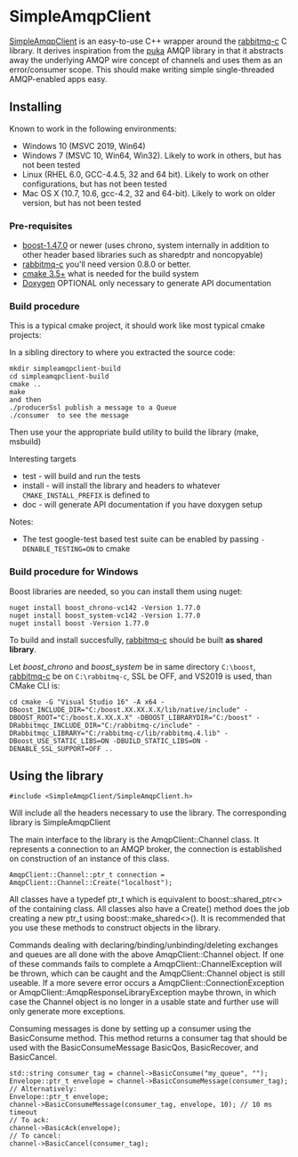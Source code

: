 SimpleAmqpClient
==================

[SimpleAmqpClient](https://github.com/alanxz/SimpleAmqpClient) is an easy-to-use C++
wrapper around the [rabbitmq-c](https://github.com/alanxz/rabbitmq-c) C library.
It derives inspiration from the [puka](http://majek.github.com/puka/puka.html) AMQP library 
in that it abstracts away the underlying AMQP wire concept of channels and uses them
as an error/consumer scope. This should make writing simple single-threaded AMQP-enabled apps easy.

Installing
----------------

Known to work in the following environments:
- Windows 10 (MSVC 2019, Win64)
- Windows 7 (MSVC 10, Win64, Win32). Likely to work in others, but has not been tested
- Linux (RHEL 6.0, GCC-4.4.5, 32 and 64 bit). Likely to work on other configurations, but has not been tested
- Mac OS X (10.7, 10.6, gcc-4.2, 32 and 64-bit). Likely to work on older version, but has not been tested

### Pre-requisites
+  [boost-1.47.0](http://www.boost.org/) or newer (uses chrono, system internally in addition to other header based libraries such as sharedptr and noncopyable)
+  [rabbitmq-c](http://github.com/alanxz/rabbitmq-c) you'll need version 0.8.0 or better.
+  [cmake 3.5+](http://www.cmake.org/) what is needed for the build system
+  [Doxygen](http://www.stack.nl/~dimitri/doxygen/) OPTIONAL only necessary to generate API documentation

### Build procedure
This is a typical cmake project, it should work like most typical cmake projects:

In a sibling directory to where you extracted the source code:

    mkdir simpleamqpclient-build
    cd simpleamqpclient-build
    cmake ..
    make
    and then
    ./producerSsl publish a message to a Queue
    ./consumer  to see the message 

Then use your the appropriate build utility to build the library (make, msbuild)

Interesting targets
+  test - will build and run the tests
+  install - will install the library and headers to whatever `CMAKE_INSTALL_PREFIX` is defined to
+  doc - will generate API documentation if you have doxygen setup

Notes:
+ The test google-test based test suite can be enabled by passing `-DENABLE_TESTING=ON` to
  cmake

### Build procedure for Windows

Boost libraries are needed, so you can install them using nuget:
```
nuget install boost_chrono-vc142 -Version 1.77.0
nuget install boost_system-vc142 -Version 1.77.0
nuget install boost -Version 1.77.0
```
To build and install succesfully, [rabbitmq-c](https://github.com/alanxz/rabbitmq-c) should be built **as shared library**.

Let *boost_chrono* and *boost_system* be in same directory ```C:\boost```, [rabbitmq-c](https://github.com/alanxz/rabbitmq-c) be on ```C:\rabbitmq-c```,
SSL be OFF, and VS2019 is used, than CMake CLI is:
```
cd cmake -G "Visual Studio 16" -A x64 -DBoost_INCLUDE_DIR="C:/boost.XX.XX.X.X/lib/native/include" -DBOOST_ROOT="C:/boost.X.XX.X.X" -DBOOST_LIBRARYDIR="C:/boost" -DRabbitmqc_INCLUDE_DIR="C:/rabbitmq-c/include" -DRabbitmqc_LIBRARY="C:/rabbitmq-c/lib/rabbitmq.4.lib" -DBoost_USE_STATIC_LIBS=ON -DBUILD_STATIC_LIBS=ON -DENABLE_SSL_SUPPORT=OFF ..
```

Using the library
-----------------

    #include <SimpleAmqpClient/SimpleAmqpClient.h>

Will include all the headers necessary to use the library.
The corresponding library is SimpleAmqpClient

The main interface to the library is the AmqpClient::Channel class.  It represents
a connection to an AMQP broker, the connection is established on construction of an
instance of this class.

    AmqpClient::Channel::ptr_t connection = AmqpClient::Channel::Create("localhost");

All classes have a typedef ptr_t which is equivalent to boost::shared_ptr<> of the 
containing class.  All classes also have a Create() method does the job creating a new
ptr_t using boost::make_shared<>(). It is recommended that you use these methods
to construct objects in the library.

Commands dealing with declaring/binding/unbinding/deleting exchanges and queues are
all done with the above AmqpClient::Channel object. If one of these commands
fails to complete a AmqpClient::ChannelException will be thrown, which can be caught
and the AmqpClient::Channel object is still useable.  If a more severe error occurs
a AmqpClient::ConnectionException or AmqpClient::AmqpResponseLibraryException maybe
thrown, in which case the Channel object is no longer in a usable state and further
use will only generate more exceptions.

Consuming messages is done by setting up a consumer using the BasicConsume method.
This method returns a consumer tag that should be used with the BasicConsumeMessage
BasicQos, BasicRecover, and BasicCancel.

    std::string consumer_tag = channel->BasicConsume("my_queue", "");
    Envelope::ptr_t envelope = channel->BasicConsumeMessage(consumer_tag);
    // Alternatively:
    Envelope::ptr_t envelope;
    channel->BasicConsumeMessage(consumer_tag, envelope, 10); // 10 ms timeout
    // To ack:
    channel->BasicAck(envelope);
    // To cancel:
    channel->BasicCancel(consumer_tag);

